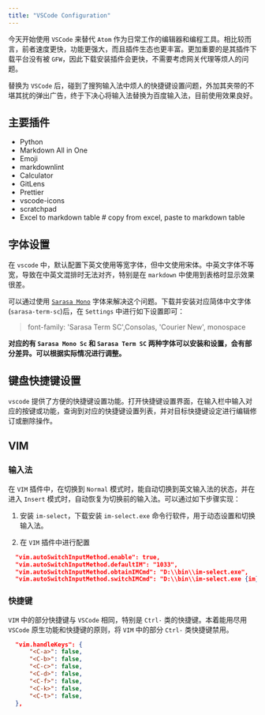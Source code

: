 ```yaml
---
title: "VSCode Configuration"
---
```


今天开始使用 `VSCode` 来替代 `Atom` 作为日常工作的编辑器和编程工具。相比较而言，前者速度更快，功能更强大，而且插件生态也更丰富。更加重要的是其插件下载平台没有被 `GFW`，因此下载安装插件会更快，不需要考虑网关代理等烦人的问题。

替换为 `VSCode` 后，碰到了搜狗输入法中烦人的快捷键设置问题，外加其夹带的不堪其扰的弹出广告，终于下决心将输入法替换为百度输入法，目前使用效果良好。

## 主要插件

- Python
- Markdown All in One
- Emoji
- markdownlint
- Calculator
- GitLens
- Prettier
- vscode-icons
- scratchpad
- Excel to markdown table           # copy from excel, paste to markdown table

## 字体设置

在 `vscode` 中，默认配置下英文使用等宽字体，但中文使用宋体。中英文字体不等宽，导致在中英文混排时无法对齐，特别是在 `markdown` 中使用到表格时显示效果很差。

可以通过使用 [`Sarasa Mono`](https://github.com/be5invis/Sarasa-Gothic) 字体来解决这个问题。下载并安装对应简体中文字体(`sarasa-term-sc`)后，在 `Settings` 中进行如下设置即可：

> font-family: 'Sarasa Term SC',Consolas, 'Courier New', monospace

**对应的有 `Sarasa Mono Sc` 和 `Sarasa Term SC` 两种字体可以安装和设置，会有部分差异。可以根据实际情况进行调整。**

## 键盘快捷键设置

`vscode` 提供了方便的快捷键设置功能。打开快捷键设置界面，在输入栏中输入对应的按键或功能，查询到对应的快捷键设置列表，并对目标快捷键设定进行编辑修订或删除操作。

## VIM

### 输入法

在 `VIM` 插件中，在切换到 `Normal` 模式时，能自动切换到英文输入法的状态，并在进入 `Insert` 模式时，自动恢复为切换前的输入法。可以通过如下步骤实现：

1. 安装 `im-select`，下载安装 `im-select.exe` 命令行软件，用于动态设置和切换输入法。

2. 在 `VIM` 插件中进行配置

```json
  "vim.autoSwitchInputMethod.enable": true,
  "vim.autoSwitchInputMethod.defaultIM": "1033",
  "vim.autoSwitchInputMethod.obtainIMCmd": "D:\\bin\\im-select.exe",
  "vim.autoSwitchInputMethod.switchIMCmd": "D:\\bin\\im-select.exe {im}",
```

### 快捷键

`VIM` 中的部分快捷键与 `VSCode` 相同，特别是 `Ctrl-` 类的快捷键。本着能用尽用 `VSCode` 原生功能和快捷键的原则，将 `VIM` 中的部分 `Ctrl-` 类快捷键禁用。

```json
  "vim.handleKeys": {
      "<C-a>": false,
      "<C-b>": false,
      "<C-c>": false,
      "<C-d>": false,
      "<C-f>": false,
      "<C-k>": false,
      "<C-t>": false,
  },
```
